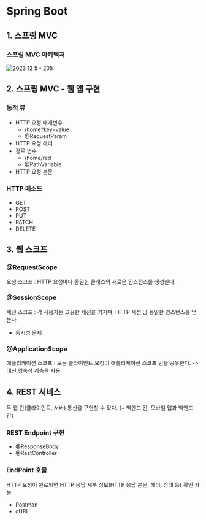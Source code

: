 # Spring Boot

## 1. 스프링 MVC
### 스프링 MVC 아키텍처
![2023  12  5  - 205](https://github.com/user-attachments/assets/5da48028-60b4-488c-905c-b94378546a6a)


## 2. 스프링 MVC - 웹 앱 구현
### 동적 뷰
- HTTP 요청 매개변수 <br>
  - /home?key=value
  - @RequestParam
- HTTP 요청 헤더
- 경로 변수
  - /home/red
  - @PathVariable
- HTTP 요청 본문

### HTTP 메소드
- GET
- POST
- PUT
- PATCH
- DELETE


## 3. 웹 스코프
### @RequestScope
요청 스코프 : HTTP 요청마다 동일한 클래스의 새로운 인스턴스를 생성한다.

### @SessionScope
세션 스코프 : 각 사용자는 고유한 세션을 가지며, HTTP 세션 당 동일한 인스턴스를 얻는다.
- 동시성 문제

### @ApplicationScope
애플리케이션 스코프 : 모든 클라이언트 요청이 애플리케이션 스코프 빈을 공유한다.
-> 대신 영속성 계층을 사용

## 4. REST 서비스
두 앱 간(클라이언트, 서버) 통신을 구현할 수 있다. (+ 백엔드 간, 모바일 앱과 백엔드 간)

### REST Endpoint 구현
- @ResponseBody
- @RestController

### EndPoint 호출
HTTP 요청이 완료되면 HTTP 응답 세부 정보(HTTP 응답 본문, 헤더, 상태 등) 확인 가능
- Postman
- cURL

